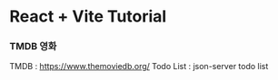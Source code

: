 # React + Vite Tutorial

### TMDB 영화
TMDB : https://www.themoviedb.org/
Todo List : json-server todo list
